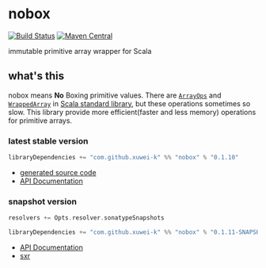 # nobox

[![Build Status](https://secure.travis-ci.org/xuwei-k/nobox.png?branch=master)](http://travis-ci.org/xuwei-k/nobox)
[![Maven Central](https://maven-badges.herokuapp.com/maven-central/com.github.xuwei-k/nobox_2.11/badge.svg)](https://maven-badges.herokuapp.com/maven-central/com.github.xuwei-k/nobox_2.11)


immutable primitive array wrapper for Scala

## what's this

nobox means **No** Boxing primitive values.
There are [`ArrayOps`](https://github.com/scala/scala/blob/v2.11.6/src/library/scala/collection/mutable/ArrayOps.scala) and [`WrappedArray`](https://github.com/scala/scala/blob/v2.11.6/src/library/scala/collection/mutable/WrappedArray.scala) in [Scala standard library](http://docs.scala-lang.org/overviews/collections/arrays.html), but these operations sometimes so slow.
This library provide more efficient(faster and less memory) operations for primitive arrays.

### latest stable version

```scala
libraryDependencies += "com.github.xuwei-k" %% "nobox" % "0.1.10"
```

- [generated source code](http://java-src.appspot.com/com.github.xuwei-k/nobox_2.11?latest)
- [API Documentation](https://oss.sonatype.org/service/local/repositories/releases/archive/com/github/xuwei-k/nobox_2.11/0.1.10/nobox_2.11-0.1.10-javadoc.jar/!/index.html)


### snapshot version

```scala
resolvers += Opts.resolver.sonatypeSnapshots

libraryDependencies += "com.github.xuwei-k" %% "nobox" % "0.1.11-SNAPSHOT"
```


- [API Documentation](https://oss.sonatype.org/service/local/repositories/snapshots/archive/com/github/xuwei-k/nobox_2.11/0.1.11-SNAPSHOT/nobox_2.11-0.1.11-SNAPSHOT-javadoc.jar/!/index.html)
- [sxr](https://oss.sonatype.org/service/local/repositories/snapshots/archive/com/github/xuwei-k/nobox_2.11/0.1.11-SNAPSHOT/nobox_2.11-0.1.11-SNAPSHOT-sxr.jar/!/index.html)

